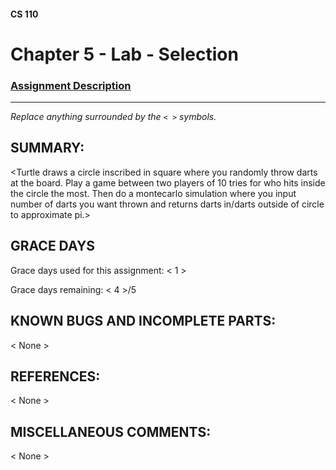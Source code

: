 #### CS 110
# Chapter 5 - Lab - Selection

### [Assignment Description](https://docs.google.com/document/d/1QfPsRfo1kZoQw4p0DhjxZskNfE0eLAV6Z6SgPSleDM4/edit?usp=sharing)

***

_Replace anything surrounded by the `< >` symbols._

## SUMMARY:
 <Turtle draws a circle inscribed in square where you randomly throw darts at the board. Play a game between two players of 10 tries for who hits inside the circle the most. Then do a montecarlo simulation where you input number of darts you want thrown and returns darts in/darts outside of circle to approximate pi.>

## GRACE DAYS
Grace days used for this assignment: < 1 >

Grace days remaining: < 4 >/5

## KNOWN BUGS AND INCOMPLETE PARTS:
 < None >

## REFERENCES:
 < None >

## MISCELLANEOUS COMMENTS:
 < None >
